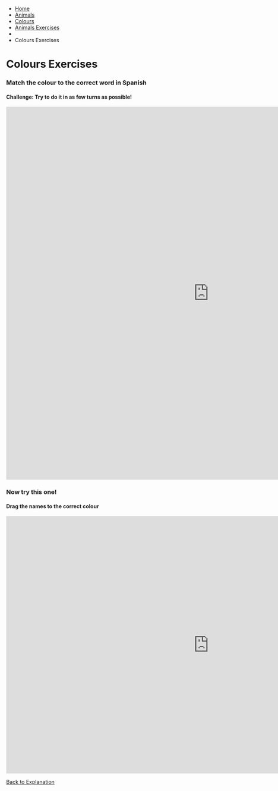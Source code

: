 <ul class="breadcrumb">
  <li><a href="index.html">Home</a></li>
  <li><a href="page2.html">Animals</a></li>
  <li><a href="page3.html">Colours</a></li>
  <li><a href="page6.html">Animals Exercises</a><li>
  <li>Colours Exercises</li>
</ul>


<h1>Colours Exercises</h1>

<h3>Match the colour to the correct word in Spanish</h3>
<h4>Challenge: Try to do it in as few turns as possible!</h4>

<iframe src="https://h5p.org/h5p/embed/142525" width="1090" height="1004" frameborder="0" allowfullscreen="allowfullscreen"></iframe><script src="https://h5p.org/sites/all/modules/h5p/library/js/h5p-resizer.js" charset="UTF-8"></script>

<h3>Now try this one!</h3>
<h4>Drag the names to the correct colour</h4>

<iframe src="https://h5p.org/h5p/embed/142491" width="1090" height="693" frameborder="0" allowfullscreen="allowfullscreen"></iframe><script src="https://h5p.org/sites/all/modules/h5p/library/js/h5p-resizer.js" charset="UTF-8"></script>


<p>
  <a style="float:left;" href="page3.html">Back to Explanation</a>
    </p>
  <div style="clear:both;"></div>
